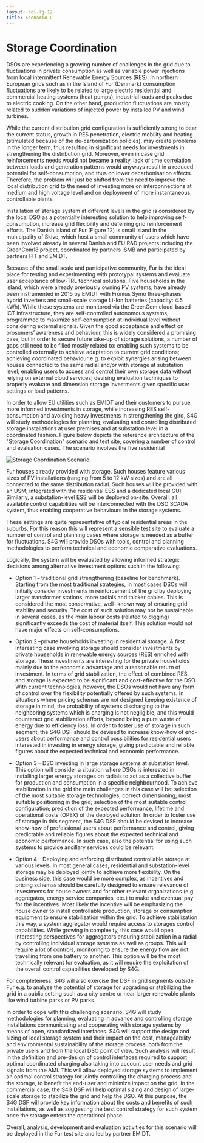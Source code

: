```yaml
---
layout: col-lg-12
title: Scenario C
---
```


# Storage Coordination

DSOs are experiencing a growing number of challenges in the grid due to fluctuations in private consumption as well as variable power injections
from local intermittent Renewable Energy Sources (RES). In northern European grids such as in the Island of Fur (Denmark) consumption fluctuations
are likely to be related to large electric residential and commercial heating systems (heat pumps), industrial loads and peaks due to electric cooking. On the other hand, production fluctuations are mostly related to
sudden variations of injected power by installed PV and wind turbines.

While the current distribution grid configuration is sufficiently strong to bear the current status, growth in RES
penetration, electric mobility and heating (stimulated because of the de-carbonization policies), may create
problems in the longer term, thus resulting in significant needs for investments in strengthening the distribution
grid. Moreover, even in case grid reinforcements needs would not became a reality, lack of time correlation
between loads and generation patterns would anyways result in a reduced potential for self-consumption, and thus
on lower decarbonisation effects. Therefore, the problem will just be shifted from the need to improve the local
distribution grid to the need of investing more on interconnections at medium and high voltage level and on
deployment of more instantaneous, controllable plants.

Installation of storage system at different levels in the grid is considered by the local DSO as a potentially
interesting solution to help improving self-consumption, increase grid flexibility and deferring grid reinforcement
efforts. The Danish island of Fur (Figure 12) is small island in the municipality of Skive, which host a small
community of users which have been involved already in several Danish and EU R&D projects including the
GreenCom18 project, coordinated by partners ISMB and participated by partners FIT and EMIDT.

Because of the small scale and participative community, Fur is the ideal place for testing and experimenting with
prototypal systems and evaluate user acceptance of low-TRL technical solutions. Five households in the island,
which were already previously owning PV systems, have already been instrumented in 2015 by EMIDT with
Fronius Symo three-phases hybrid inverters and small-scale storage Li-Ion batteries (capacity: 4.5 kWh). While
these systems are monitored via the GreenCom cloud-based ICT infrastructure, they are self-controlled autonomous
systems, programmed to maximize self-consumption at individual level without considering external signals.
Given the good acceptance and effect on prosumers’ awareness and behaviour, this is widely considered a
promising case, but in order to secure future take-up of storage solutions, a number of gaps still need to be filled
mostly related to: enabling such systems to be controlled externally to achieve adaptation to current grid conditions;
achieving coordinated behaviour e.g. to exploit synergies arising between houses connected to the same radial
and/or with storage at substation level; enabling users to access and control their own storage data without relying
on external cloud services; devising evaluation techniques to properly evaluate and dimension storage investments
given specific user settings or load patterns.

In order to allow EU utilities such as EMIDT and their customers to pursue more informed investments in storage,
while increasing RES self-consumption and avoiding heavy investments in strengthening the gird, S4G will study
methodologies for planning, evaluating and controlling distributed storage installations at user premises and at
substation level in a coordinated fashion. Figure below depicts the reference architecture of the "Storage Coordination"
scenario and test site, covering a number of control and evaluation cases. The scenario involves the five residential

![Storage Coordination Scenario](../img/storage-coordination-scenario.png)

Fur houses already provided with storage. Such houses feature various sizes of PV installations (ranging from 5 to
12 kW sizes) and are all connected to the same distribution radial. Such houses will be provided with an USM,
integrated with the residential ESS and a dedicated local GUI. Similarly, a substation-level ESS will be deployed
on-site. Overall, all available control capabilities will be interconnected with the DSO SCADA system, thus
enabling cooperative behaviours in the storage systems.

These settings are quite representative of typical residential areas in the suburbs. For this reason this will represent
a sensible test site to evaluate a number of control and planning cases where storage is needed as a buffer for
fluctuations. S4G will provide DSOs with tools, control and planning methodologies to perform technical and
economic comparative evaluations.

Logically, the system will be evaluated by allowing informed strategic decisions among alternative investment
options such in the following:

* Option 1 – traditional grid strengthening (baseline for benchmark). Starting from the most traditional
strategies, in most cases DSOs will initially consider investments in reinforcement of the grid by deploying
larger transformer stations, more radials and thicker cables. This is considered the most conservative, well-
known way of ensuring grid stability and security. The cost of such solution may not be sustainable in several
cases, as the main labour costs (related to digging) significantly exceeds the cost of material itself. This solution
would not have major effects on self-consumptions.

* Option 2 –private households investing in residential storage. A first interesting case involving storage
should consider investments by private households in renewable energy sources (RES) enriched with storage.
These investments are interesting for the private households mainly due to the economic advantage and a
reasonable return of investment. In terms of grid stabilization, the effect of combined RES and storage is
expected to be significant and cost-effective for the DSO. With current technologies, however, the DSOs would
not have any form of control over the flexibility potentially offered by such systems. In situations where pricing
schemas are not designed keeping existence of storage in mind, the probability of systems discharging to the
neighboring systems which is charging is not negligible, and this would counteract grid stabilization efforts,
beyond being a pure waste of energy due to efficiency loss. In order to foster use of storage in such segment,
the S4G DSF should be devised to increase know-how of end-users about performance and control possibilities
for residential users interested in investing in energy storage, giving predictable and reliable figures about the
expected technical and economic performance.

* Option 3 – DSO investing in large storage systems at substation level. This option will consider a situation
where DSOs is interested in installing larger energy storages on radials to act as a collective buffer for
production and consumption in a specific neighbourhood. To achieve stabilization in the grid the main
challenges in this case will be: selection of the most suitable storage technologies; correct dimensioning; most
suitable positioning in the grid; selection of the most suitable control configuration; prediction of the expected
performance, lifetime and operational costs (OPEX) of the deployed solution. In order to foster use of storage in
this segment, the S4G DSF should be devised to increase know-how of professional users about performance
and control, giving predictable and reliable figures about the expected technical and economic performance. In
such case, also the potential for using such systems to provide ancillary services could be relevant.
* Option 4 – Deploying and enforcing distributed controllable storage at various levels. In most general
cases, residential and substation-level storage may be deployed jointly to achieve more flexibility. On the
business side, this case would be more complex, as incentives and pricing schemas should be carefully designed
to ensure relevance of investments for house owners and for other relevant organizations (e.g. aggregatos,
energy service companies, etc.) to make and eventual pay for the incentives. Most likely the incentive will be
emphasizing the house owner to install controllable production, storage or consumption equipment to ensure
stabilization within the grid. To achieve stabilization this way, a system aggregator would require access to
storages control capabilities. While growing in complexity, this case would open interesting perspectives for
aggregators ensuring stabilization in a radial by controlling individual storage systems as well as groups. This
will require a lot of controls, monitoring to ensure the energy flow are not travelling from one battery to another.
This option will be the most technically relevant for evaluation, as it will require the exploitation of the overall
control capabilities developed by S4G.

For completeness, S4G will also exercise the DSF in grid segments outside Fur e.g. to analyse the potential of
storage for upgrading or stabilizing the grid in a public setting such as a city centre or near larger renewable plants
like wind turbine parks or PV parks.

In order to cope with this challenging scenario, S4G will study methodologies for planning, evaluating in advance
and controlling storage installations communicating and cooperating with storage systems by means of open,
standardized interfaces. S4G will support the design and sizing of local storage system and their impact on the cost, manageability and environmental sustainability of the storage process, both from the private users and from the local DSO point of view. Such analysis will result in the definition and pre-design of control interfaces required to support optimal coordinated charging also taking into account user needs and grid signals from the AMI. This will allow deployed storage systems to implement an optimal control strategy for jointly controlling the charging
process and the storage, to benefit the end-user and minimize impact on the grid. In the commercial case, the S4G
DSF will help optimal sizing and design of large-scale storage to stabilize the grid and help the DSO. At this
purpose, the S4G DSF will provide key information about the costs and benefits of such installations, as well as
suggesting the best control strategy for such system once the storage enters the operational phase.

Overall, analysis, development and evaluation activities for this scenario will be deployed in the Fur test site and
led by partner EMIDT.
